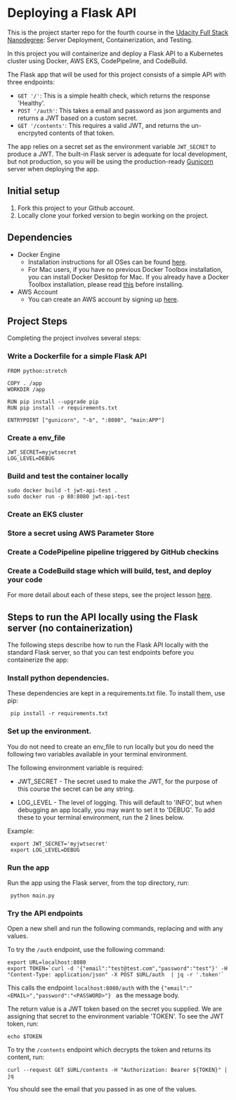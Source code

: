 # Deploying a Flask API

This is the project starter repo for the fourth course in the [Udacity Full Stack Nanodegree](https://www.udacity.com/course/full-stack-web-developer-nanodegree--nd004): Server Deployment, Containerization, and Testing.

In this project you will containerize and deploy a Flask API to a Kubernetes cluster using Docker, AWS EKS, CodePipeline, and CodeBuild.

The Flask app that will be used for this project consists of a simple API with three endpoints:

- `GET '/'`: This is a simple health check, which returns the response 'Healthy'. 
- `POST '/auth'`: This takes a email and password as json arguments and returns a JWT based on a custom secret.
- `GET '/contents'`: This requires a valid JWT, and returns the un-encrpyted contents of that token. 

The app relies on a secret set as the environment variable `JWT_SECRET` to produce a JWT. The built-in Flask server is adequate for local development, but not production, so you will be using the production-ready [Gunicorn](https://gunicorn.org/) server when deploying the app.

## Initial setup
1. Fork this project to your Github account.
2. Locally clone your forked version to begin working on the project.

## Dependencies

- Docker Engine
    - Installation instructions for all OSes can be found [here](https://docs.docker.com/install/).
    - For Mac users, if you have no previous Docker Toolbox installation, you can install Docker Desktop for Mac. If you already have a Docker Toolbox installation, please read [this](https://docs.docker.com/docker-for-mac/docker-toolbox/) before installing.
 - AWS Account
     - You can create an AWS account by signing up [here](https://aws.amazon.com/#).
     
## Project Steps

Completing the project involves several steps:

### Write a Dockerfile for a simple Flask API

```shell
FROM python:stretch

COPY . /app
WORKDIR /app

RUN pip install --upgrade pip
RUN pip install -r requirements.txt

ENTRYPOINT ["gunicorn", "-b", ":8080", "main:APP"]
```

### Create a env_file

```shell
JWT_SECRET=myjwtsecret
LOG_LEVEL=DEBUG
```

### Build and test the container locally

```shell
sudo docker build -t jwt-api-test .
sudo docker run -p 80:8080 jwt-api-test
```

### Create an EKS cluster
### Store a secret using AWS Parameter Store
### Create a CodePipeline pipeline triggered by GitHub checkins
### Create a CodeBuild stage which will build, test, and deploy your code

For more detail about each of these steps, see the project lesson [here](https://classroom.udacity.com/nanodegrees/nd004/parts/1d842ebf-5b10-4749-9e5e-ef28fe98f173/modules/ac13842f-c841-4c1a-b284-b47899f4613d/lessons/becb2dac-c108-4143-8f6c-11b30413e28d/concepts/092cdb35-28f7-4145-b6e6-6278b8dd7527).

## Steps to run the API locally using the Flask server (no containerization)

The following steps describe how to run the Flask API locally with the standard Flask server, so that you can test endpoints before you containerize the app:

### Install python dependencies. 

These dependencies are kept in a requirements.txt file. To install them, use pip:

```shell
 pip install -r requirements.txt
```

### Set up the environment. 

You do not need to create an env_file to run locally but you do need the following two variables available in your terminal environment.

The following environment variable is required:

 * JWT_SECRET - The secret used to make the JWT, for the purpose of this course the secret can be any string.

 * LOG_LEVEL - The level of logging. This will default to 'INFO', but when debugging an app locally, you may want to set it to 'DEBUG'. To add these to your terminal environment, run the 2 lines below.

 Example:

```shell
 export JWT_SECRET='myjwtsecret'
 export LOG_LEVEL=DEBUG
```


### Run the app

Run the app using the Flask server, from the top directory, run:

```shell
 python main.py
```

### Try the API endpoints

Open a new shell and run the following commands, replacing <EMAIL> and <PASSWORD> with any values.

To try the `/auth` endpoint, use the following command:

```shell
export URL=localhost:8080
export TOKEN=`curl -d '{"email":"test@test.com","password":"test"}' -H "Content-Type: application/json" -X POST $URL/auth  | jq -r '.token'`
```

This calls the endpoint `localhost:8080/auth` with the `{"email":"<EMAIL>","password":"<PASSWORD>"} ` as the message body.

The return value is a JWT token based on the secret you supplied. We are assigning that secret to the environment variable 'TOKEN'. To see the JWT token, run:

```shell
echo $TOKEN
```

To try the `/contents` endpoint which decrypts the token and returns its content, run:

```shell
curl --request GET $URL/contents -H "Authorization: Bearer ${TOKEN}" | jq
```

You should see the email that you passed in as one of the values.